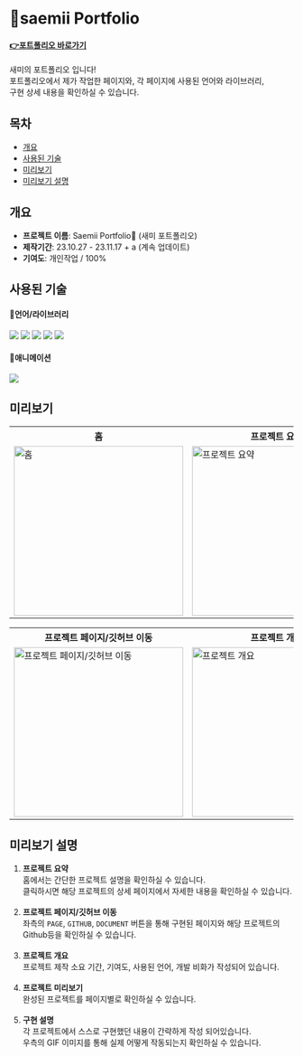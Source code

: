 # 🪪saemii Portfolio

#### **<a href="https://saemii-24.github.io/saemii_portfolio/" target="_blank">:point_right:<u>포트폴리오 바로가기</u></a>**

새미의 포트폴리오 입니다!<br/>
포트폴리오에서 제가 작업한 페이지와, 각 페이지에 사용된 언어와 라이브러리,<br/> 구현 상세 내용을 확인하실 수 있습니다.

## 목차

- [개요](#개요)
- [사용된 기술](#사용된-기술)
- [미리보기](#미리보기)
- [미리보기 설명](#미리보기-설명)

## 개요

- **프로젝트 이름**: Saemii Portfolio🪪 (새미 포트폴리오)
- **제작기간**: 23.10.27 - 23.11.17 + a (계속 업데이트)
- **기여도**: 개인작업 / 100%

## 사용된 기술

#### 📌언어/라이브러리

<img src="https://img.shields.io/badge/react-61DAFB?style=for-the-badge&logo=react&logoColor=black"> <img src="https://img.shields.io/badge/redux-764ABC?style=for-the-badge&logo=redux&logoColor=white"> <img src="https://img.shields.io/badge/TypeScript-3178C6?style=for-the-badge&logo=TypeScript&logoColor=white"> <img src="https://img.shields.io/badge/scss-CC6699?style=for-the-badge&logo=sass&logoColor=white"> <img src="https://img.shields.io/badge/styledcomponents-DB7093?style=for-the-badge&logo=styledcomponents&logoColor=white">

#### 📌애니메이션

<img src="https://img.shields.io/badge/gsap-0AE448?style=for-the-badge&logo=gsap&logoColor=white">

## 미리보기

<table>
  <tr>
    <th style="width:300px">홈</th>
    <th style="width:300px">프로젝트 요약</th>
    <th style="width:300px">프로젝트 썸네일/이동</th>
  </tr>

  <tr>
    <td><img style="width:300px" src="https://github.com/saemii-24/saemii_portfolio/assets/139088277/f3999662-df81-4fa8-877c-cc1eb4dc0a4d" alt="홈"></td>
    <td><img style="width:300px" src="https://github.com/saemii-24/saemii_portfolio/assets/139088277/9718cb84-0310-442a-8e2d-eb21ed6b0c38" alt="프로젝트 요약"></td>
    <td><img style="width:300px" src="https://github.com/saemii-24/saemii_portfolio/assets/139088277/911d415a-d688-4a6c-9173-346c7106cc50" alt="프로젝트 썸네일/이동"></td>
  </tr>
</table>

<table>
  <tr>
    <th style="width:300px">프로젝트 페이지/깃허브 이동</th>
    <th style="width:300px">프로젝트 개요</th>
    <th style="width:300px">프로젝트 미리보기</th>
    <th style="width:300px">구현 설명</th>
  </tr>
  <tr>
    <td><img style="width:300px" src="https://github.com/saemii-24/saemii_portfolio/assets/139088277/e66aebdc-9117-4bad-8dc9-68ca75a70f51" alt="프로젝트 페이지/깃허브 이동"></td>
    <td><img style="width:300px" src="https://github.com/saemii-24/saemii_portfolio/assets/139088277/8fdbdb6c-dcc9-4123-9dbb-9b55c74e0214" alt="프로젝트 개요"></td>
    <td><img style="width:300px" src="https://github.com/saemii-24/saemii_portfolio/assets/139088277/4225983b-5103-4fb2-b114-3f72a77df00b" alt="프로젝트 미리보기"></td>
    <td><img style="width:300px" src="https://github.com/saemii-24/saemii_portfolio/assets/139088277/93c2f259-95c4-4fb9-b5da-85977f0fb282" alt="구현 설명"></td>
  </tr>
</table>

## 미리보기 설명

1. **프로젝트 요약**<br/>
   홈에서는 간단한 프로젝트 설명을 확인하실 수 있습니다. <br/>클릭하시면 해당 프로젝트의 상세 페이지에서 자세한 내용을 확인하실 수 있습니다.
   <br/><br/>   
2. **프로젝트 페이지/깃허브 이동**<br/>
   좌측의 `PAGE`, `GITHUB`, `DOCUMENT` 버튼을 통해 구현된 페이지와 해당 프로젝트의 Github등을 확인하실 수 있습니다.
   <br/><br/>
3. **프로젝트 개요**<br/>
   프로젝트 제작 소요 기간, 기여도, 사용된 언어, 개발 비화가 작성되어 있습니다.
   <br/><br/>
4. **프로젝트 미리보기**<br/>
   완성된 프로젝트를 페이지별로 확인하실 수 있습니다.
   <br/><br/>
6. **구현 설명**<br/>
   각 프로젝트에서 스스로 구현했던 내용이 간략하게 작성 되어있습니다.<br/> 우측의 GIF 이미지를 통해 실제 어떻게 작동되는지 확인하실 수 있습니다.
